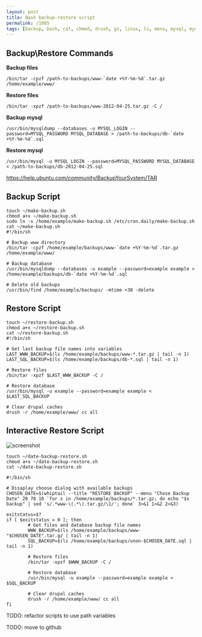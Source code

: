 ```yaml
---
layout: post
title: Bash backup-restore script
permalink: /1005
tags: [backup, bash, cat, chmod, drush, gz, linux, ls, menu, mysql, mysqldump, restore, script, sed, sh, tail, tar, touch, ubuntu, var, variable, whiptail]
---
```


Backup\Restore Commands
-----------------------

**Backup files**

    /bin/tar -cpzf /path-to-backups/www-`date +%Y-%m-%d`.tar.gz /home/example/www/

**Restore files**

    /bin/tar -xpzf /path-to-backups/www-2012-04-25.tar.gz -C /

**Backup mysql**

    /usr/bin/mysqldump --databases -u MYSQL_LOGIN --password=MYSQL_PASSWORD MYSQL_DATABASE > /path-to-backups/db-`date +%Y-%m-%d`.sql

**Restore mysql**

    /usr/bin/mysql -u MYSQL_LOGIN --password=MYSQL_PASSWORD MYSQL_DATABASE < /path-to-backups/db-2012-04-25.sql

<https://help.ubuntu.com/community/BackupYourSystem/TAR>

Backup Script
-------------

    touch ~/make-backup.sh
    chmod a+x ~/make-backup.sh
    sudo ln -s /home/example/make-backup.sh /etc/cron.daily/make-backup.sh
    cat ~/make-backup.sh
    #!/bin/sh

    # Backup www directory
    /bin/tar -cpzf /home/example/backups/www-`date +%Y-%m-%d`.tar.gz /home/example/www/

    # Backup database
    /usr/bin/mysqldump --databases -u example --password=example example > /home/example/backups/db-`date +%Y-%m-%d`.sql

    # Delete old backups
    /usr/bin/find /home/example/backups/ -mtime +30 -delete

Restore Script
--------------

    touch ~/restore-backup.sh
    chmod a+x ~/restore-backup.sh
    cat ~/restore-backup.sh
    #!/bin/sh

    # Get last backup file names into variables
    LAST_WWW_BACKUP=$(ls /home/example/backups/www-*.tar.gz | tail -n 1)
    LAST_SQL_BACKUP=$(ls /home/example/backups/db-*.sql | tail -n 1)

    # Restore files
    /bin/tar -xpzf $LAST_WWW_BACKUP -C /

    # Restore database
    /usr/bin/mysql -u example --password=example example < $LAST_SQL_BACKUP

    # Clear drupal caches
    drush -r /home/example/www/ cc all

Interactive Restore Script
--------------------------

![screenshot](http://mac-blog.org.ua/wp-content/uploads/132.png)

    touch ~/date-backup-restore.sh
    chmod a+x ~/date-backup-restore.sh
    cat ~/date-backup-restore.sh

    #!/bin/sh

    # Disaplay choose dialog with available backups
    CHOSEN_DATE=$(whiptail --title "RESTORE BACKUP" --menu "Chose Backup Date" 20 78 10 `for x in /home/example/backups/*.tar.gz; do echo "$x backup" | sed 's/.*www-\(.*\).tar.gz/\1/'; done` 3>&1 1>&2 2>&3)

    exitstatus=$?
    if [ $exitstatus = 0 ]; then
            # Get files and database backup file names
            WWW_BACKUP=$(ls /home/example/backups/www-"$CHOSEN_DATE".tar.gz | tail -n 1)
            SQL_BACKUP=$(ls /home/example/backups/unon-$CHOSEN_DATE.sql | tail -n 1)

            # Restore files
            /bin/tar -xpzf $WWW_BACKUP -C /

            # Restore database
            /usr/bin/mysql -u example --password=example example < $SQL_BACKUP

            # Clear drupal caches
            drush -r /home/example/www/ cc all
    fi

TODO: refactor scripts to use path variables

TODO: move to github
